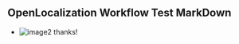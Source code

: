 ## OpenLocalization Workflow Test MarkDown
* ![image2](.\971782ae-1d32-4831-b465-6de12968cd1d.png) thanks!

<!--HONumber=Nov16_HO2-->


